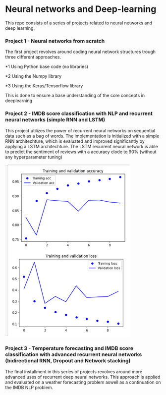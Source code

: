 # Neural networks and Deep-learning

This repo consists of a series of projects related to neural networks and deep learning.

### Project 1 - Neural networks from scratch
The first project revolves around coding neural network structures trough three different approaches.

*1 Using Python base code (no libraries)

*2 Using the Numpy library

*3 Using the Keras/Tensorflow library

This is done to ensure a base understanding of the core concepts in deeplearning


### Project 2 - IMDB score classification with NLP and recurrent neural networks (simple RNN and LSTM)
This project utilizes the power of recurrent neural networks on sequential data such as a bag of words.
The implementation is initialized with a simple RNN architechture, which is evaluated and improved significantly by applying a LSTM architechture.
The LSTM recurrent neural network is able to predict the sentiment of reviews with a accuracy clode to 90% (without any hyperparameter tuning)

![](model_eval_imdb.png)

### Project 3 - Temperature forecasting and IMDB score classification with advanced recurrent neural networks (bidirectional RNN, Dropout and Network stacking)
The final installment in this series of projects revolves around more advanced uses of recurrent deep neural networks. This approach is applied and evaluated on a weather forecasting problem aswell as a continuation on the IMDB NLP problem.
